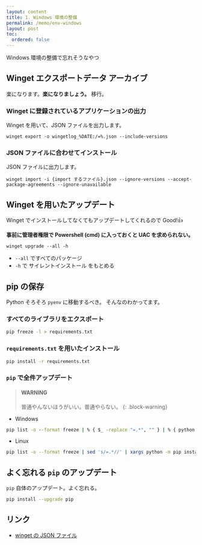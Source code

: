 ```yaml
---
layout: content
title: 1. Windows 環境の整備
permalink: /memo/env-windows
layout: post
toc:
  ordered: false
---
```


Windows 環境の整備で忘れそうなやつ

## Winget エクスポートデータ アーカイブ

楽になります。**楽になりましょう。** 移行。

### Winget に登録されているアプリケーションの出力

Winget を用いて、JSON ファイルを出力します。

```
winget export -o wingetlog_%DATE:/=%.json --include-versions
```

### JSON ファイルに合わせてインストール

JSON ファイルに出力します。

```
winget import -i {import するファイル}.json --ignore-versions --accept-package-agreements --ignore-unavailable
```

## Winget を用いたアップデート

Winget でインストールしてなくてもアップデートしてくれるので Good!👍

**事前に管理者権限で Powershell (cmd) に入っておくと UAC を求められない。**

```
winget upgrade --all -h
```

- `--all` ですべてのパッケージ
- `-h` で サイレントインストール をもとめる

## pip の保存

Python そろそろ `pyenv` に移動するべき。
そんなのわかってます。

### すべてのライブラリをエクスポート

```sh
pip freeze -l > requirements.txt

```

### `requirements.txt` を用いたインストール

```sh
pip install -r requirements.txt
```

### `pip` で全件アップデート

> #### WARNING
> 普通やんないほうがいい。普通やらない。
{: .block-warning}


- Windows

```cmd
pip list -o --format freeze | % { $_ -replace "=.*", "" } | % { python -m pip install -U &_ }
```

- Linux 

```sh
pip list -o --format freeze | sed 's/=.*//' | xargs python -m pip install -U
```

## よく忘れる `pip` のアップデート

`pip` 自体のアップデート。よく忘れる。

```sh
pip install --upgrade pip
```

## リンク

- [winget の JSON ファイル][env_01]


[env_01]: https://github.com/sasakulab/env/tree/master/winget


